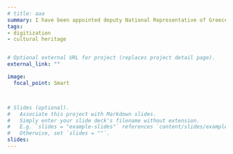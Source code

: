 ```yaml
---
# title: aaa
summary: I have been appointed deputy National Representative of Greece in the [National Representatives Group (NRG)](http://www.minervaeurope.org/structure/nrg.htm) for Coordinating Digitization in Europe and National Expert on Metadata and Interoperability for digitizing and preserving heritage assets. Among others, I have been part of a team for providing state-of-the-art techniques for the digital documentation, promotion and dissemination of information related to museums, archives and heritage institutions, including the Diazoma non-profit organization and the Greek Film Archive, and for developing innovative, semantic tools for their management and preservation.
tags:
- digitization
- cultural heritage


# Optional external URL for project (replaces project detail page).
external_link: ""

image:
  focal_point: Smart



# Slides (optional).
#   Associate this project with Markdown slides.
#   Simply enter your slide deck's filename without extension.
#   E.g. `slides = "example-slides"` references `content/slides/example-slides.md`.
#   Otherwise, set `slides = ""`.
slides:
---
```

